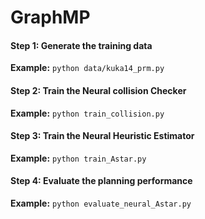 # GraphMP

#### Step 1: Generate the training data

**Example:** ```python data/kuka14_prm.py ```

#### Step 2: Train the Neural collision Checker

**Example:** ```python train_collision.py ```

#### Step 3: Train the Neural Heuristic Estimator

**Example:** ```python train_Astar.py ```

#### Step 4: Evaluate the planning performance

**Example:** ```python evaluate_neural_Astar.py ```
